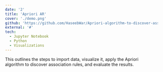 ```yaml
---
date: '2'
title: 'Apriori AR'
cover: './demo.png'
github: 'https://github.com/HaseebWar/Apriori-algorithm-to-discover-association-rules'
external: '#'
tech:
  - Jupyter Notebook
  - Python
  - Visualizations
---
```


This outlines the steps to import data, visualize it, apply the Apriori algorithm to discover association rules, and evaluate the results.
